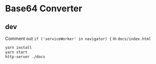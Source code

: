 # Base64 Converter

## dev

Comment out `if ('serviceWorker' in navigator) {` in `docs/index.html` 

```bash
yarn install
yarn start
http-server ./docs
```
